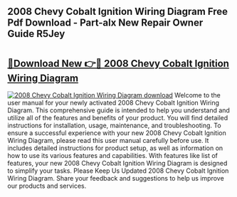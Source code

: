 ## 2008 Chevy Cobalt Ignition Wiring Diagram Free Pdf Download - Part-alx New Repair Owner Guide R5Jey

# <h2><a href="http://dfk0l5.blite.top/?on=2008+Chevy+Cobalt+Ignition+Wiring+Diagram">🔗Download New 👉🔴 2008 Chevy Cobalt Ignition Wiring Diagram</a></h2>

[![2008 Chevy Cobalt Ignition Wiring Diagram download](https://i.imgur.com/lujVjoI.png)](http://dfk0l5.blite.top/?on=2008+Chevy+Cobalt+Ignition+Wiring+Diagram)
Welcome to the user manual for your newly activated 2008 Chevy Cobalt Ignition Wiring Diagram. This comprehensive guide is intended to help you understand and utilize all of the features and benefits of your product. You will find detailed instructions for installation, usage, maintenance, and troubleshooting. To ensure a successful experience with your new 2008 Chevy Cobalt Ignition Wiring Diagram, please read this user manual carefully before use. It includes detailed instructions for product setup, as well as information on how to use its various features and capabilities. With features like list of features, your new 2008 Chevy Cobalt Ignition Wiring Diagram is designed to simplify your tasks. Please Keep Us Updated 2008 Chevy Cobalt Ignition Wiring Diagram. Share your feedback and suggestions to help us improve our products and services.

